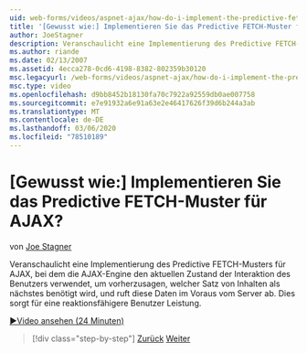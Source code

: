 ```yaml
---
uid: web-forms/videos/aspnet-ajax/how-do-i-implement-the-predictive-fetch-pattern-for-ajax
title: '[Gewusst wie:] Implementieren Sie das Predictive FETCH-Muster für AJAX? | Microsoft-Dokumentation'
author: JoeStagner
description: Veranschaulicht eine Implementierung des Predictive FETCH-Musters für AJAX, bei dem die AJAX-Engine den aktuellen Zustand der Interaktion des Benutzers verwendet, um WH vorherzusagen...
ms.author: riande
ms.date: 02/13/2007
ms.assetid: 4ecca278-0cd6-4198-8382-802359b30120
msc.legacyurl: /web-forms/videos/aspnet-ajax/how-do-i-implement-the-predictive-fetch-pattern-for-ajax
msc.type: video
ms.openlocfilehash: d9bb8452b18130fa70c7922a92559db0ae007758
ms.sourcegitcommit: e7e91932a6e91a63e2e46417626f39d6b244a3ab
ms.translationtype: MT
ms.contentlocale: de-DE
ms.lasthandoff: 03/06/2020
ms.locfileid: "78510189"
---
```

# <a name="how-do-i-implement-the-predictive-fetch-pattern-for-ajax"></a>[Gewusst wie:] Implementieren Sie das Predictive FETCH-Muster für AJAX?

von [Joe Stagner](https://github.com/JoeStagner)

Veranschaulicht eine Implementierung des Predictive FETCH-Musters für AJAX, bei dem die AJAX-Engine den aktuellen Zustand der Interaktion des Benutzers verwendet, um vorherzusagen, welcher Satz von Inhalten als nächstes benötigt wird, und ruft diese Daten im Voraus vom Server ab. Dies sorgt für eine reaktionsfähigere Benutzer Leistung.

[&#9654;Video ansehen (24 Minuten)](https://channel9.msdn.com/Blogs/ASP-NET-Site-Videos/how-do-i-implement-the-predictive-fetch-pattern-for-ajax)

> [!div class="step-by-step"]
> [Zurück](how-do-i-use-the-aspnet-ajax-timer-control.md)
> [Weiter](how-do-i-implement-the-ajax-paging-pattern.md)

